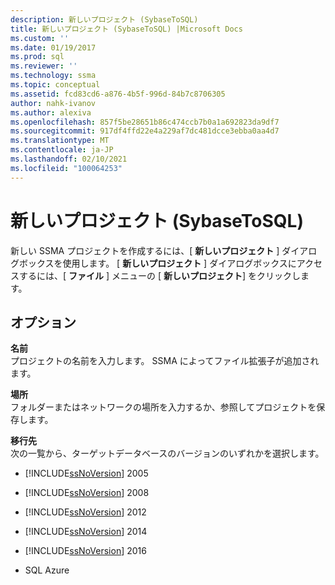 ```yaml
---
description: 新しいプロジェクト (SybaseToSQL)
title: 新しいプロジェクト (SybaseToSQL) |Microsoft Docs
ms.custom: ''
ms.date: 01/19/2017
ms.prod: sql
ms.reviewer: ''
ms.technology: ssma
ms.topic: conceptual
ms.assetid: fcd83cd6-a876-4b5f-996d-84b7c8706305
author: nahk-ivanov
ms.author: alexiva
ms.openlocfilehash: 857f5be28651b86c474ccb7b0a1a692823da9df7
ms.sourcegitcommit: 917df4ffd22e4a229af7dc481dcce3ebba0aa4d7
ms.translationtype: MT
ms.contentlocale: ja-JP
ms.lasthandoff: 02/10/2021
ms.locfileid: "100064253"
---
```

# <a name="new-project-sybasetosql"></a>新しいプロジェクト (SybaseToSQL)
新しい SSMA プロジェクトを作成するには、[ **新しいプロジェクト** ] ダイアログボックスを使用します。 [ **新しいプロジェクト** ] ダイアログボックスにアクセスするには、[ **ファイル** ] メニューの [ **新しいプロジェクト**] をクリックします。  
  
## <a name="options"></a>オプション  
**名前**  
プロジェクトの名前を入力します。 SSMA によってファイル拡張子が追加されます。  
  
**場所**  
フォルダーまたはネットワークの場所を入力するか、参照してプロジェクトを保存します。  
  
**移行先**  
次の一覧から、ターゲットデータベースのバージョンのいずれかを選択します。  
  
-   [!INCLUDE[ssNoVersion](../../includes/ssnoversion-md.md)] 2005  
  
-   [!INCLUDE[ssNoVersion](../../includes/ssnoversion-md.md)] 2008  
  
-   [!INCLUDE[ssNoVersion](../../includes/ssnoversion-md.md)] 2012  
  
-   [!INCLUDE[ssNoVersion](../../includes/ssnoversion-md.md)] 2014  
  
-   [!INCLUDE[ssNoVersion](../../includes/ssnoversion-md.md)] 2016  
  
-   SQL Azure  
  
